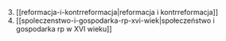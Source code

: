 3. [[reformacja-i-kontrreformacja|reformacja i kontrreformacja]]
4. [[spoleczenstwo-i-gospodarka-rp-xvi-wiek|społeczeństwo i gospodarka rp w XVI wieku]]